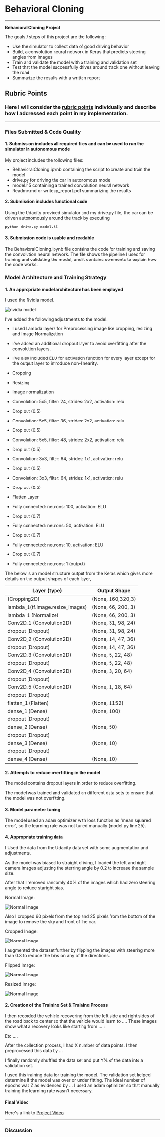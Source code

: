 # **Behavioral Cloning** 

---

**Behavioral Cloning Project**

The goals / steps of this project are the following:
* Use the simulator to collect data of good driving behavior
* Build, a convolution neural network in Keras that predicts steering angles from images
* Train and validate the model with a training and validation set
* Test that the model successfully drives around track one without leaving the road
* Summarize the results with a written report


[//]: # (Image References)

[image1]: ./output_images/nVidiaModel.png "Model Visualization"
[image2]: ./output_images/normal_image.png.png "Normal Image"
[image3]: ./output_images/flipped_image.png "Flipped Image"
[image4]: ./output_images/cropped_image.png "Cropped Image"
[image5]: ./output_images/resized_image.png "Resized Image"


## Rubric Points
### Here I will consider the [rubric points](https://review.udacity.com/#!/rubrics/432/view) individually and describe how I addressed each point in my implementation.  

---
### Files Submitted & Code Quality

#### 1. Submission includes all required files and can be used to run the simulator in autonomous mode

My project includes the following files:
* BehavioralCloning.ipynb containing the script to create and train the model
* drive.py for driving the car in autonomous mode
* model.h5 containing a trained convolution neural network 
* Readme.md or writeup_report.pdf summarizing the results

#### 2. Submission includes functional code
Using the Udacity provided simulator and my drive.py file, the car can be driven autonomously around the track by executing 
```sh
python drive.py model.h5
```

#### 3. Submission code is usable and readable

The BehavioralCloning.ipynb file contains the code for training and saving the convolution neural network. The file shows the pipeline I used for training and validating the model, and it contains comments to explain how the code works.

### Model Architecture and Training Strategy

#### 1. An appropriate model architecture has been employed

I used the Nvidia model. 

![nvidia model][image1]

I've added the following adjustments to the model. 

- I used Lambda layers for Preprocessing image like cropping, resizing and Image Normalization
- I've added an additional dropout layer to avoid overfitting after the convolution layers.
- I've also included ELU for activation function for every layer except for the output layer to introduce non-linearity.

- Cropping
- Resizing
- Image normalization
- Convolution: 5x5, filter: 24, strides: 2x2, activation: relu
- Drop out (0.5)
- Convolution: 5x5, filter: 36, strides: 2x2, activation: relu
- Drop out (0.5)
- Convolution: 5x5, filter: 48, strides: 2x2, activation: relu
- Drop out (0.5)
- Convolution: 3x3, filter: 64, strides: 1x1, activation: relu
- Drop out (0.5)
- Convolution: 3x3, filter: 64, strides: 1x1, activation: relu
- Drop out (0.5)

- Flatten Layer

- Fully connected: neurons: 100, activation: ELU
- Drop out (0.7)
- Fully connected: neurons:  50, activation: ELU
- Drop out (0.7)
- Fully connected: neurons:  10, activation: ELU
- Drop out (0.7)
- Fully connected: neurons:   1 (output)


The below is an model structure output from the Keras which gives more details on the output shapes of each layer,

| Layer (type)                   |Output Shape      |
|--------------------------------|------------------|
|(Cropping2D)                    |(None, 160,320,3) |
|lambda_1(tf.image.resize_images)|(None, 66, 200, 3)|
|lambda_1 (Normalize)            |(None, 66, 200, 3)|
|Conv2D_1 (Convolution2D)        |(None, 31, 98, 24)|
|dropout (Dropout)               |(None, 31, 98, 24)|
|Conv2D_2 (Convolution2D)        |(None, 14, 47, 36)|
|dropout (Dropout)               |(None, 14, 47, 36)|                 
|Conv2D_3 (Convolution2D)        |(None, 5, 22, 48) |
|dropout (Dropout)               |(None, 5, 22, 48) |            
|Conv2D_4 (Convolution2D)        |(None, 3, 20, 64) |
|dropout (Dropout)               |                  |
|Conv2D_5 (Convolution2D)        |(None, 1, 18, 64) |
|dropout (Dropout)               |                  |
|flatten_1 (Flatten)             |(None, 1152)      |
|dense_1 (Dense)                 |(None, 100)       |
|dropout (Dropout)               |                  |
|dense_2 (Dense)                 |(None, 50)        |
|dropout (Dropout)               |                  |
|dense_3 (Dense)                 |(None, 10)        |
|dropout (Dropout)               |                  |
|dense_4 (Dense)                 |(None, 10)        |

#### 2. Attempts to reduce overfitting in the model

The model contains dropout layers in order to reduce overfitting.

The model was trained and validated on different data sets to ensure that the model was not overfitting.

#### 3. Model parameter tuning

The model used an adam optimizer with loss function as 'mean squared error', so the learning rate was not tuned manually (model.py line 25).

#### 4. Appropriate training data

I Used the data from the Udacity data set with some augmentation and adjustments.  

As the model was biased to straight driving, I loaded the left and right camera images adjusting the sterring angle by 0.2 to increase the sample size.

After that I removed randomly 40% of the images which had zero steering angle to reduce staright bias.

Normal Image:

![Normal Image][image2]

Also I cropped 60 pixels from the top and 25 pixels from the bottom of the image to remove the sky and front of the car.

Cropped Image:

![Normal Image][image4]

I augmented the dataset further by flipping the images with steering more than 0.3 to reduce the bias on any of the directions.

Flipped Image:

![Normal Image][image3]

Resized Image:

![Normal Image][image5]



#### 2. Creation of the Training Set & Training Process

I then recorded the vehicle recovering from the left side and right sides of the road back to center so that the vehicle would learn to .... These images show what a recovery looks like starting from ... :

Etc ....

After the collection process, I had X number of data points. I then preprocessed this data by ...


I finally randomly shuffled the data set and put Y% of the data into a validation set. 

I used this training data for training the model. The validation set helped determine if the model was over or under fitting. The ideal number of epochs was Z as evidenced by ... I used an adam optimizer so that manually training the learning rate wasn't necessary.

#### Final Video

Here's a link to [Project Video](./output_videos/run1.mp4)

---

### Discussion
